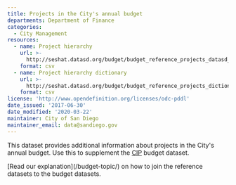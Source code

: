```yaml
---
title: Projects in the City's annual budget
departments: Department of Finance
categories:
  - City Management
resources:
  - name: Project hierarchy
    url: >-
      http://seshat.datasd.org/budget/budget_reference_projects_datasd_v1.csv
    format: csv
  - name: Project hierarchy dictionary
    url: >-
      http://seshat.datasd.org/budget/budget_reference_projects_dictionary_datasd.csv
    format: csv
license: 'http://www.opendefinition.org/licenses/odc-pddl'
date_issued: '2017-06-30'
date_modified: '2020-03-22'
maintainer: City of San Diego
maintainer_email: data@sandiego.gov
---
```

This dataset provides additional information about projects in the City's annual budget. Use this to supplement the [CIP](/datasets/capital-budget-fy/) budget dataset. 
<!--more-->[Read our explanation](/budget-topic/) on how to join the reference datasets to the budget datasets.